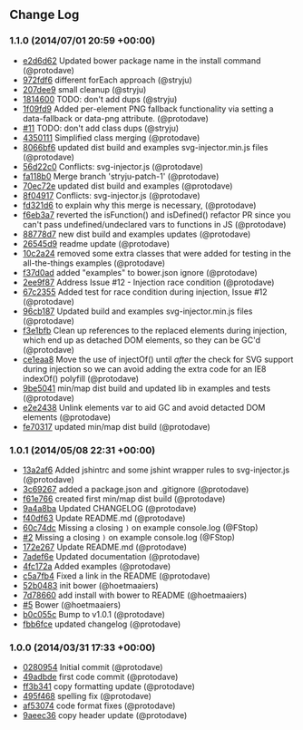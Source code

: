 ## Change Log

### 1.1.0 (2014/07/01 20:59 +00:00)
- [e2d6d62](https://github.com/iconic/SVGInjector/commit/e2d6d626560911154257367d629e6a59d6e239b2) Updated bower package name in the install command (@protodave)
- [972fdf6](https://github.com/iconic/SVGInjector/commit/972fdf62f98ee2c68c8c8f132c2e2f64867581ff) different forEach approach (@stryju)
- [207dee9](https://github.com/iconic/SVGInjector/commit/207dee91f44423c8396d8c8f157c22d37834bb72) small cleanup (@stryju)
- [1814600](https://github.com/iconic/SVGInjector/commit/18146006fc751a484aff0ecba473b0d7ef276a7d) TODO: don't add dups (@stryju)
- [1f09fd9](https://github.com/iconic/SVGInjector/commit/1f09fd944b32071cf6cb00448806085fda474e87) Added per-element PNG fallback functionality via setting a data-fallback or data-png attribute. (@protodave)
- [#11](https://null/iconic/SVGInjector/pull/11) TODO: don't add class dups (@stryju)
- [4350111](https://github.com/iconic/SVGInjector/commit/43501118d127c678dbe5adb951ec7b88d4f7ff5b) Simplified class merging (@protodave)
- [8066bf6](https://github.com/iconic/SVGInjector/commit/8066bf60026ec8c98af36d30a2cd3f1c3cbb65a2) updated dist build and examples svg-injector.min.js files (@protodave)
- [56d22c0](https://github.com/iconic/SVGInjector/commit/56d22c06b02cfc6faae090a2943f38a060e07eff) Conflicts: 	svg-injector.js (@protodave)
- [fa118b0](https://github.com/iconic/SVGInjector/commit/fa118b0f8df40885ebe0c2698f1749ad36b46a75) Merge branch 'stryju-patch-1' (@protodave)
- [70ec72e](https://github.com/iconic/SVGInjector/commit/70ec72e1901e33c3687d25b1ce93af6632a0f1a0) updated dist build and examples (@protodave)
- [8f04917](https://github.com/iconic/SVGInjector/commit/8f04917452f0ad18903ea0281c4be04716f5977b) Conflicts: 	svg-injector.js (@protodave)
- [fd321d6](https://github.com/iconic/SVGInjector/commit/fd321d61f8108fedb49c34d3b6bfb6c7ae65ca16) to explain why this merge is necessary, (@protodave)
- [f6eb3a7](https://github.com/iconic/SVGInjector/commit/f6eb3a740dc2884d96a1b97156b1926933544ac1) reverted the isFunction() and isDefined() refactor PR since you can't pass undefined/undeclared vars to functions in JS (@protodave)
- [88778d7](https://github.com/iconic/SVGInjector/commit/88778d7a9491af523d48ece8595c6abd8f8e8430) new dist build and examples updates (@protodave)
- [26545d9](https://github.com/iconic/SVGInjector/commit/26545d96dc3a889c35350a79f98a89ed2473f1d4) readme update (@protodave)
- [10c2a24](https://github.com/iconic/SVGInjector/commit/10c2a244e50a1680001ad657803cfcd92b76f055) removed some extra classes that were added for testing in the all-the-things examples (@protodave)
- [f37d0ad](https://github.com/iconic/SVGInjector/commit/f37d0adafc1ecc90e3e6cf0cca4525b752276321) added "examples" to bower.json ignore (@protodave)
- [2ee9f87](https://github.com/iconic/SVGInjector/commit/2ee9f87c8ba0a8c97eddfcb8d64006c603a7bbf5) Address Issue #12 - Injection race condition (@protodave)
- [67c2355](https://github.com/iconic/SVGInjector/commit/67c2355f260c8f277efa9983ceeb01160c48e56a) Added test for race condition during injection, Issue #12 (@protodave)
- [96cb187](https://github.com/iconic/SVGInjector/commit/96cb187a14e14dfda303612d1b66d8477643d9c8) Updated build and examples svg-injector.min.js files (@protodave)
- [f3e1bfb](https://github.com/iconic/SVGInjector/commit/f3e1bfb77358ca6404c3aeffea9aae316cc5d919) Clean up references to the replaced elements during injection, which end up as detached DOM elements, so they can be GC'd (@protodave)
- [ce1eaa8](https://github.com/iconic/SVGInjector/commit/ce1eaa84eef55776926799818c4f8fcdbe43725a) Move the use of injectOf() until _after_ the check for SVG support during injection so we can avoid adding the extra code for an IE8 indexOf() polyfill (@protodave)
- [9be5041](https://github.com/iconic/SVGInjector/commit/9be50413b67bff29d9fc799c0553dbee06fb2fad) min/map dist build and updated lib in examples and tests (@protodave)
- [e2e2438](https://github.com/iconic/SVGInjector/commit/e2e24383f97a60adbc64cfe546f21813964f9bd9) Unlink elements var to aid GC and avoid detacted DOM elements (@protodave)
- [fe70317](https://github.com/iconic/SVGInjector/commit/fe703175448b3ba2768b8425eebf7f01ee3ae2c8) updated min/map dist build (@protodave)

### 1.0.1 (2014/05/08 22:31 +00:00)
- [13a2af6](https://github.com/iconic/SVGInjector/commit/13a2af6af1bd61dab6b1ff34c84c7d6f6fd79dcf) Added jshintrc and some jshint wrapper rules to svg-injector.js (@protodave)
- [3c69267](https://github.com/iconic/SVGInjector/commit/3c692679056e3270b97e0718d50255983b05e8e5) added a package.json and .gitignore (@protodave)
- [f61e766](https://github.com/iconic/SVGInjector/commit/f61e766220e3c70e98704b265d653977a96344a7) created first min/map dist build (@protodave)
- [9a4a8ba](https://github.com/iconic/SVGInjector/commit/9a4a8ba8910fc991a76ac889b43bbf1993571321) Updated CHANGELOG (@protodave)
- [f40df63](https://github.com/iconic/SVGInjector/commit/f40df632f1e413eb1bdcfa2a036ad845edba7af3) Update README.md (@protodave)
- [60c74dc](https://github.com/iconic/SVGInjector/commit/60c74dc119c24e6ae160c86031be0128da625979) Missing a closing `)` on example console.log (@FStop)
- [#2](https://null/iconic/SVGInjector/pull/2) Missing a closing `)` on example console.log (@FStop)
- [172e267](https://github.com/iconic/SVGInjector/commit/172e267b7cd119728070003675e0a6453df32442) Update README.md (@protodave)
- [7adef6e](https://github.com/iconic/SVGInjector/commit/7adef6e409bef6e490524f33b831eab2089e39eb) Updated documentation (@protodave)
- [4fc172a](https://github.com/iconic/SVGInjector/commit/4fc172a2d54b7ed02e5dd42165b970db398bb4ff) Added examples (@protodave)
- [c5a7fb4](https://github.com/iconic/SVGInjector/commit/c5a7fb40e379b566c7577f0f3b9b1c00d2c7278c) Fixed a link in the README (@protodave)
- [52b0483](https://github.com/iconic/SVGInjector/commit/52b0483e913fe89c1aeafefd6d3399ab75f77b07) init bower (@hoetmaaiers)
- [7d78660](https://github.com/iconic/SVGInjector/commit/7d786602a1b62c327a21cbaaf9a9bef36e772fe6) add install with bower to README (@hoetmaaiers)
- [#5](https://null/iconic/SVGInjector/pull/5) Bower (@hoetmaaiers)
- [b0c055c](https://github.com/iconic/SVGInjector/commit/b0c055c778430878e8a12ce14389c9812fbe9ffc) Bump to v1.0.1 (@protodave)
- [fbb6fce](https://github.com/iconic/SVGInjector/commit/fbb6fce1c9670c160f2c23638e759ed6fa304225) updated changelog (@protodave)

### 1.0.0 (2014/03/31 17:33 +00:00)
- [0280954](https://github.com/iconic/SVGInjector/commit/02809541241ab8ebf88135124bac2be27d9e2538) Initial commit (@protodave)
- [49adbde](https://github.com/iconic/SVGInjector/commit/49adbde371b3d9d7fcdaab411d01a976a46ef41c) first code commit (@protodave)
- [ff3b341](https://github.com/iconic/SVGInjector/commit/ff3b34194cab2a4655463c7d2f3cabbd242fcb28) copy formatting update (@protodave)
- [495f468](https://github.com/iconic/SVGInjector/commit/495f4681485831140d417003eac7b734430ab388) spelling fix (@protodave)
- [af53074](https://github.com/iconic/SVGInjector/commit/af530747f8039ddabb41d5238a5cd120d4989a51) code format fixes (@protodave)
- [9aeec36](https://github.com/iconic/SVGInjector/commit/9aeec3623a33770ddebdfbe54c6585e0d63a60e3) copy header update (@protodave)
